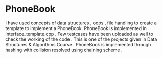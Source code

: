 # PhoneBook
I have used concepts of data structures , oops , file handling to create a template to implement a PhoneBook. PhoneBook is implemented in interface_template.cpp . Few testcases have been uploaded as well to check the working of the code . This is one of the projects given in Data Structures & Algorithms Course . PhoneBook is implemented through hashing with collision resolved using chaining scheme .
